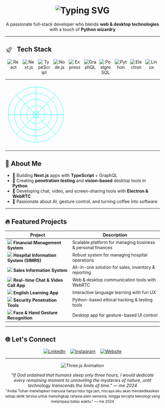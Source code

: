 <!-- README.md -->

<h1 align="center">
  <img src="https://readme-typing-svg.herokuapp.com/?font=Fira+Code&size=30&pause=1000&color=00F7FF&center=true&vCenter=true&width=800&lines=Hey+there!+I'm+Ridwan+Taufik;Fullstack+Developer;Web+%26+Desktop+Specialist" alt="Typing SVG" />
</h1>


<p align="center">A passionate full-stack developer who blends <strong>web & desktop technologies</strong> with a touch of <strong>Python wizardry</strong></p>

---

<h2>
  <img src="./assets/rocket.gif" alt="Rocket" width="25" style="vertical-align: middle; margin-right: 8px; border-radius: 50%;" />
  Tech Stack
</h2>


<div align="center" style="display: flex; flex-wrap: wrap; gap: 10px; justify-content: center;">
  <img src="https://cdn.jsdelivr.net/gh/devicons/devicon/icons/react/react-original.svg" width="40" title="React" />
  <img src="https://cdn.jsdelivr.net/gh/devicons/devicon/icons/nextjs/nextjs-original-wordmark.svg" width="40" title="Next.js" />
  <img src="https://cdn.jsdelivr.net/gh/devicons/devicon/icons/typescript/typescript-original.svg" width="40" title="TypeScript" />
  <img src="https://cdn.jsdelivr.net/gh/devicons/devicon/icons/nodejs/nodejs-original.svg" width="40" title="Node.js" />
  <img src="https://cdn.jsdelivr.net/gh/devicons/devicon/icons/express/express-original.svg" width="40" title="Express" />
  <img src="https://cdn.jsdelivr.net/gh/devicons/devicon/icons/graphql/graphql-plain.svg" width="40" title="GraphQL" />
  <img src="https://cdn.jsdelivr.net/gh/devicons/devicon/icons/postgresql/postgresql-original.svg" width="40" title="PostgreSQL" />
  <img src="https://cdn.jsdelivr.net/gh/devicons/devicon/icons/python/python-original.svg" width="40" title="Python" />
  <img src="https://cdn.jsdelivr.net/gh/devicons/devicon/icons/electron/electron-original.svg" width="40" title="Electron" />
  <img src="https://cdn.jsdelivr.net/gh/devicons/devicon/icons/linux/linux-original.svg" width="40" title="Linux" />
</div>



---

<svg width="200" height="200" viewBox="0 0 200 200" xmlns="http://www.w3.org/2000/svg">
  <!-- Lingkaran jaring laba-laba -->
  <circle cx="100" cy="100" r="90" stroke="#0ff" stroke-width="1" fill="none" />
  <circle cx="100" cy="100" r="70" stroke="#0ff" stroke-width="1" fill="none" />
  <circle cx="100" cy="100" r="50" stroke="#0ff" stroke-width="1" fill="none" />
  <circle cx="100" cy="100" r="30" stroke="#0ff" stroke-width="1" fill="none" />
  <circle cx="100" cy="100" r="10" stroke="#0ff" stroke-width="1" fill="none" />
  
  <!-- Garis jaring laba-laba -->
  <line x1="100" y1="10" x2="100" y2="190" stroke="#0ff" stroke-width="1" />
  <line x1="10" y1="100" x2="190" y2="100" stroke="#0ff" stroke-width="1" />
  <line x1="35" y1="35" x2="165" y2="165" stroke="#0ff" stroke-width="1" />
  <line x1="165" y1="35" x2="35" y2="165" stroke="#0ff" stroke-width="1" />
  
  <!-- Animasi putar lambat -->
  <animateTransform 
    attributeName="transform" 
    attributeType="XML" 
    type="rotate" 
    from="0 100 100" 
    to="360 100 100" 
    dur="60s" 
    repeatCount="indefinite" />
</svg>

---

## 🧠 About Me

- 🔧 Building **Next.js** apps with **TypeScript** + GraphQL  
- 🧪 Creating **penetration testing** and **vision-based** desktop tools in **Python**  
- 🔌 Developing chat, video, and screen-sharing tools with **Electron & WebRTC**  
- 🤖 Passionate about AI, gesture control, and turning coffee into software

---

## 🔥 Featured Projects

| Project | Description |
|--------|-------------|
| <img src="https://img.icons8.com/color/48/finance.png" width="24" /> **Financial Management System** | Scalable platform for managing business & personal finances |
| <img src="https://img.icons8.com/color/48/hospital-room.png" width="24" /> **Hospital Information System (SIMRS)** | Robust system for managing hospital operations |
| <img src="https://img.icons8.com/color/48/sales-performance.png" width="24" /> **Sales Information System** | All-in-one solution for sales, inventory & reporting |
| <img src="https://img.icons8.com/color/48/video-call.png" width="24" /> **Real-time Chat & Video Call App** | Web & desktop communication tools with WebRTC |
| <img src="https://img.icons8.com/color/48/language-skill.png" width="24" /> **English Learning App** | Interactive language learning with fun UX |
| <img src="https://img.icons8.com/color/48/anonymous-mask.png" width="24" /> **Security Penetration Tools** | Python-based ethical hacking & testing tools |
| <img src="https://img.icons8.com/color/48/hand.png" width="24" /> **Face & Hand Gesture Recognition** | Desktop app for gesture-based UI control |

---

## 🌐 Let's Connect

<p align="center">
  <a href="https://www.linkedin.com/in/ridwan-taufik-b3624325a/"><img src="https://img.icons8.com/ios-filled/50/0A66C2/linkedin.png" width="35" title="LinkedIn"/></a>
  &nbsp;&nbsp;
  <a href="https://www.instagram.com/ridwantaufk/"><img src="https://img.icons8.com/ios-filled/50/E4405F/instagram-new.png" width="35" title="Instagram"/></a>
  &nbsp;&nbsp;
  <a href="https://ridwantaufk.github.io/ridwan-portfolio-fullstack-developer/"><img src="https://img.icons8.com/ios-filled/50/000000/domain.png" width="35" title="Website"/></a>
</p>

---

<p align="center">
  <img src="./assets/ImageToStl.com_3d-Hologramm-(Wavefront+OBJ).obj.gif" width="300" alt="Three.js Animation" />
</p>
<p align="center">
  <em>"If God ordained that humans sleep only three hours, I would dedicate every remaining moment to unraveling the mysteries of nature, until technology transcends the limits of time." — me 2024</em><br />
  <small>"Andai Tuhan menetapkan manusia hanya tidur tiga jam, niscaya aku akan mendedikasikan setiap detik tersisa untuk menyingkap rahasia alam semesta, hingga tercipta teknologi yang melampaui batas waktu." — me 2024</small>
</p>

